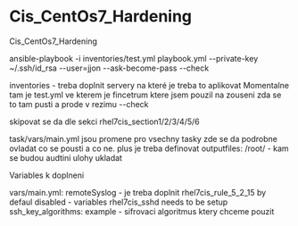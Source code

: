 # Cis_CentOs7_Hardening
Cis_CentOs7_Hardening

ansible-playbook -i inventories/test.yml playbook.yml --private-key ~/.ssh/id_rsa  --user=jjon --ask-become-pass --check


inventories - treba doplnit servery na které je treba to aplikovat
Momentalne tam je test.yml ve kterem je fincetrum ktere jsem pouzil na zouseni zda se to tam pusti a prode v rezimu --check


skipovat se da dle sekci rhel7cis_section1/2/3/4/5/6

task/vars/main.yml jsou promene pro vsechny tasky zde se da podrobne ovladat co se pousti a co ne.
plus je treba definovat outputfiles: /root/   - kam se budou audtini ulohy ukladat
                         


Variables k doplneni

vars/main.yml:
remoteSyslog  - je treba doplnit
rhel7cis_rule_5_2_15 by defaul disabled - variables rhel7cis_sshd needs to be setup
ssh_key_algorithms: example   - sifrovaci algoritmus ktery chceme pouzit




